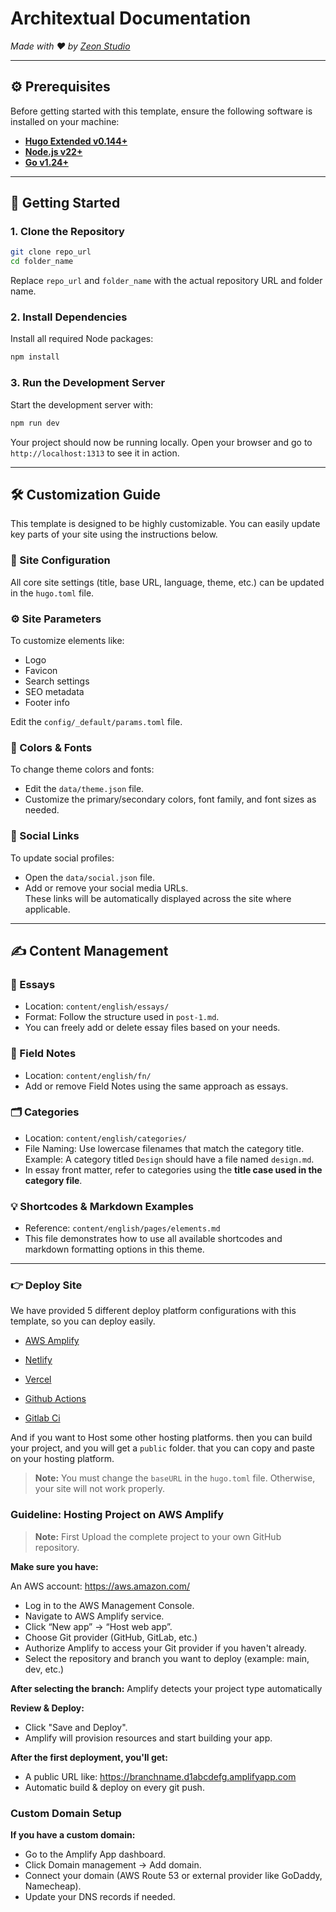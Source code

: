 # Architextual Documentation  
_Made with ♥ by [Zeon Studio](https://zeon.studio/)_

---

## ⚙️ Prerequisites

Before getting started with this template, ensure the following software is installed on your machine:

- [**Hugo Extended v0.144+**](https://gohugo.io/installation/)
- [**Node.js v22+**](https://nodejs.org/en/download/)
- [**Go v1.24+**](https://go.dev/doc/install)

---

## 🚀 Getting Started

### 1. Clone the Repository

```bash
git clone repo_url
cd folder_name
```

Replace `repo_url` and `folder_name` with the actual repository URL and folder name.

### 2. Install Dependencies

Install all required Node packages:

```bash
npm install
```

### 3. Run the Development Server

Start the development server with:

```bash
npm run dev
```

Your project should now be running locally. Open your browser and go to `http://localhost:1313` to see it in action.

---

## 🛠️ Customization Guide

This template is designed to be highly customizable. You can easily update key parts of your site using the instructions below.

### 📄 Site Configuration

All core site settings (title, base URL, language, theme, etc.) can be updated in the `hugo.toml` file.

### ⚙️ Site Parameters

To customize elements like:

- Logo  
- Favicon  
- Search settings  
- SEO metadata  
- Footer info  

Edit the `config/_default/params.toml` file.

### 🎨 Colors & Fonts

To change theme colors and fonts:

- Edit the `data/theme.json` file.
- Customize the primary/secondary colors, font family, and font sizes as needed.

### 🔗 Social Links

To update social profiles:

- Open the `data/social.json` file.
- Add or remove your social media URLs.  
These links will be automatically displayed across the site where applicable.

---

## ✍️ Content Management

### 📝 Essays

- Location: `content/english/essays/`  
- Format: Follow the structure used in `post-1.md`.  
- You can freely add or delete essay files based on your needs.

### 📌 Field Notes

- Location: `content/english/fn/`  
- Add or remove Field Notes using the same approach as essays.

### 🗂️ Categories

- Location: `content/english/categories/`  
- File Naming: Use lowercase filenames that match the category title.  
  Example: A category titled `Design` should have a file named `design.md`.  
- In essay front matter, refer to categories using the **title case used in the category file**.

### 💡 Shortcodes & Markdown Examples

- Reference: `content/english/pages/elements.md`  
- This file demonstrates how to use all available shortcodes and markdown formatting options in this theme.

---


### 👉 Deploy Site

We have provided 5 different deploy platform configurations with this template, so you can deploy easily.

- [AWS Amplify](https://aws.amazon.com/amplify/)

- [Netlify](https://www.netlify.com/)
- [Vercel](https://vercel.com/)
- [Github Actions](https://github.com/features/actions)
- [Gitlab Ci](https://docs.gitlab.com/ee/ci/)

And if you want to Host some other hosting platforms. then you can build your project, and you will get a `public` folder. that you can copy and paste on your hosting platform.

> **Note:** You must change the `baseURL` in the `hugo.toml` file. Otherwise, your site will not work properly.

### Guideline: Hosting Project on AWS Amplify
> **Note:** First Upload the complete project to your own GitHub repository.

**Make sure you have:**

An AWS account: https://aws.amazon.com/

- Log in to the AWS Management Console.
- Navigate to AWS Amplify service.
- Click “New app” → “Host web app”.
- Choose Git provider (GitHub, GitLab, etc.)
- Authorize Amplify to access your Git provider if you haven't already.
- Select the repository and branch you want to deploy (example: main, dev, etc.)


**After selecting the branch:**
Amplify detects your project type automatically

**Review & Deploy:**

- Click "Save and Deploy".
- Amplify will provision resources and start building your app.

**After the first deployment, you'll get:**

- A public URL like: https://branchname.d1abcdefg.amplifyapp.com
- Automatic build & deploy on every git push.

### Custom Domain Setup

**If you have a custom domain:**

- Go to the Amplify App dashboard.
- Click Domain management → Add domain.
- Connect your domain (AWS Route 53 or external provider like GoDaddy, Namecheap).
- Update your DNS records if needed.
